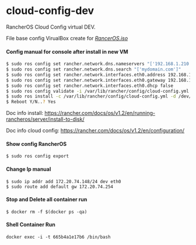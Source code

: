# cloud-config-dev
RancherOS Cloud Config virtual DEV.

File base config VirualBox create for *[RancerOS.iso](https://github.com/rancher/os/releases/)*

#### Config manual for console after install in new VM

``` bash
$ sudo ros config set rancher.network.dns.nameservers "['192.168.1.210','192.168.1.211','8.8.8.8','8.8.4.4']"
$ sudo ros config set rancher.network.dns.search "['mydomain.com']"
$ sudo ros config set rancher.network.interfaces.eth0.address 192.168.1.219/24
$ sudo ros config set rancher.network.interfaces.eth0.gateway 192.168.1.254
$ sudo ros config set rancher.network.interfaces.eth0.dhcp false
$ sudo ros config validate -i /var/lib/rancher/config/cloud-config.yml
$ sudo ros install -c /var/lib/rancher/config/cloud-config.yml -d /dev/sda)
$ Reboot Y/N..? Yes
```

Doc info install: https://rancher.com/docs/os/v1.2/en/running-rancheros/server/install-to-disk/

Doc info cloud config: https://rancher.com/docs/os/v1.2/en/configuration/

#### Show config RancherOS 

```
$ sudo ros config export
```

#### Change Ip manual

```
$ sudo ip addr add 172.20.74.148/24 dev eth0
$ sudo route add default gw 172.20.74.254
```

#### Stop and Delete all container run
```
$ docker rm -f $(docker ps -qa)
```

#### Shell Container Run
```
docker exec -i -t 665b4a1e17b6 /bin/bash
```
